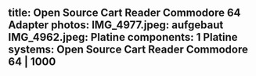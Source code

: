 title: Open Source Cart Reader Commodore 64 Adapter
photos:
    IMG_4977.jpeg: aufgebaut
    IMG_4962.jpeg: Platine
components:
    1 Platine
systems:
    Open Source Cart Reader
    Commodore 64 | 1000
---
